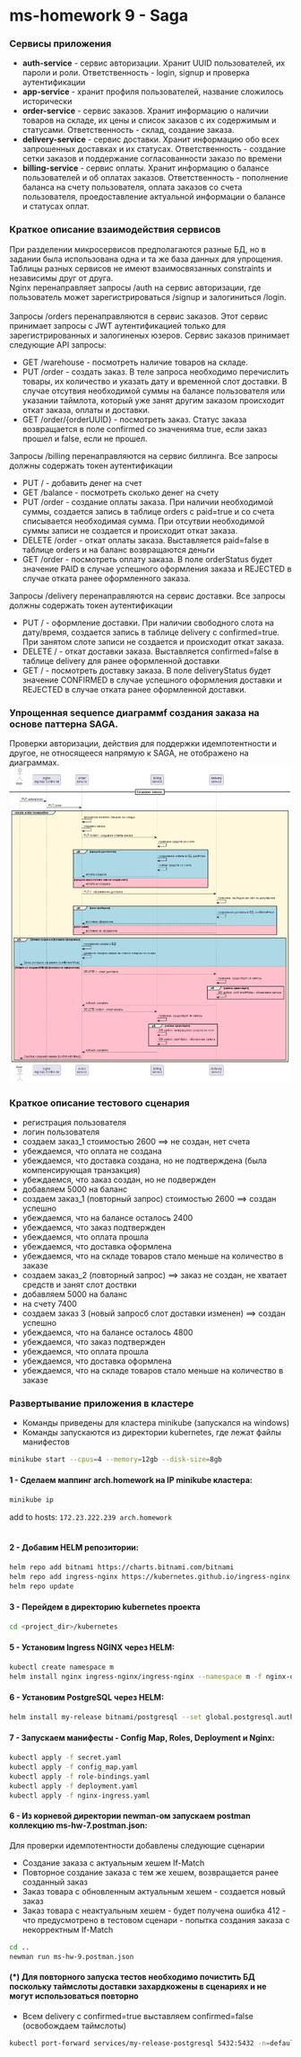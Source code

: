 # ms-homework 9 - Saga
### Сервисы приложения
- **auth-service** - сервис авторизации. Хранит UUID пользователей, их пароли и роли. Ответственность - login, signup и проверка аутентификации 
- **app-service** - хранит профиля пользователей, название сложилось исторически
- **order-service** - сервис заказов. Хранит информацию о наличии товаров на складе, их цены и список заказов с их содержимым и статусами. Ответственность - склад, создание заказа.
- **delivery-service** - сервис доставки. Хранит информацию обо всех запрошенных доставках и их статусах. Ответственность - создание сетки заказов и поддержание согласованности заказо по времени
- **billing-service** - сервис оплаты. Хранит информацию о балансе пользователей и об оплатах заказов. Ответственность - пополнение баланса на счету пользователя, оплата заказов со счета пользователя, проедоставление актуальной информации о балансе и статусах оплат.

### Краткое описание взаимодействия сервисов 
При разделении микросервисов предполагаются разные БД, но в задании была использована одна и та же база данных для упрощения. Таблицы разных сервисов не имеют взаимосвязанных constraints и независимы друг от друга. </br> 
Nginx перенаправляет запросы /auth на сервис авторизации, где пользователь может зарегистрироваться /signup и залогиниться /login.  </br>
</br>
Запросы /orders перенаправляются в сервис заказов. Этот сервис принимает запросы с JWT аутентификацией только для зарегистрированных и залогиненых юзеров. Сервис заказов принимает следующие API запросы:
- GET /warehouse - посмотреть наличие товаров на складе.
- PUT /order - создать заказ. В теле запроса необходимо перечислить товары, их количество и указать дату и временной слот доставки. В случае отсутвия необходимой суммы на балансе пользователя или указании таймлота, который уже занят другим заказом происходит откат заказа, оплаты и доставки.
- GET /order/{orderUUID} - посмотреть заказ. Статус заказа возвращается в поле confirmed со значенияма true, если заказ прошел и false, если не прошел.</br>

<p>Запросы /billing перенаправляются на сервис биллинга. Все запросы должны содержать токен аутентификации</p>

- PUT / - добавить денег на счет
- GET /balance - посмотреть сколько денег на счету
- PUT /order - создание оплаты заказа. При наличии необходимой суммы, создается запись в таблице orders c paid=true и со счета списывается необходимая сумма. При отсутвии необходимой суммы записи не создается и происходит откат заказа.
- DELETE /order - откат оплаты заказа. Выставляется paid=false в таблице orders и на баланс возвращаются деньги 
- GET /order - посмотреть оплату заказа. В поле orderStatus будет значение PAID в случае успешного оформления заказа и REJECTED в случае отката ранее оформленного заказа.

<p>Запросы /delivery перенаправляются на сервис доставки. Все запросы должны содержать токен аутентификации</p>

- PUT / - оформление доставки. При наличии свободного слота на дату/время, создается запись в таблице delivery с confirmed=true. При занятом слоте записи не создается и происходит откат заказа.
- DELETE / - откат доставки заказа. Выставляется confirmed=false в таблице delivery для ранее оформленной доставки
- GET / - посмотреть доставку заказа. В поле deliveryStatus будет значение CONFIRMED в случае успешного оформления доставки и REJECTED в случае отката ранее оформленной доставки.

### Упрощенная sequence диаграммf создания заказа на основе паттерна SAGA. 
Проверки авторизации, действия для поддержки идемпотентности и другое, не относящееся напрямую к SAGA, не отображено на диаграммах.
![create_order_saga.png](create_order_saga.png)

### Краткое описание тестового сценария
- регистрация пользователя
- логин пользователя
- создаем заказ_1 стоимостью 2600 ==> не создан, нет счета
- убеждаемся, что оплата не создана
- убеждаемся, что доставка создана, но не подтверждена (была компенсирующая транзакция)
- убеждаемся, что заказ создан, но не подвержден
- добавляем 5000 на баланс
- создаем заказ_1 (повторный запрос) стоимостью 2600 ==> создан успешно
- убеждаемся, что на балансе осталось 2400
- убеждаемся, что заказ подтвержден
- убеждаемся, что оплата прошла
- убеждаемся, что доставка оформлена
- убеждаемся, что на складе товаров стало меньше на количество в заказе
- создаем заказ_2 (повторный запрос) ==> заказ не создан, не хватает средств и занят слот доствки
- добавляем 5000 на баланс
- на счету 7400
- создаем заказ 3 (новый запросб слот доставки изменен) ==> создан успешно
- убеждаемся, что на балансе осталось 4800
- убеждаемся, что заказ подтвержден
- убеждаемся, что оплата прошла
- убеждаемся, что доставка оформлена
- убеждаемся, что на складе товаров стало меньше на количество в заказе

### Развертывание приложения в кластере
- Команды приведены для кластера minikube (запускался на windows)
- Команды запускаются из директории kubernetes, где лежат файлы манифестов

```bash
minikube start --cpus=4 --memory=12gb --disk-size=8gb
```

#### 1 - Сделаем маппинг arch.homework на IP minikube кластера:
```bash
minikube ip
```
add to hosts: `172.23.222.239 arch.homework`<br/>
<br/>
#### 2 - Добавим HELM репозитории:
[//]: # (helm repo add prometheus-community https://prometheus-community.github.io/helm-charts)
[//]: # (helm repo add stable https://charts.helm.sh/stable)
```bash
helm repo add bitnami https://charts.bitnami.com/bitnami
helm repo add ingress-nginx https://kubernetes.github.io/ingress-nginx
helm repo update
```
#### 3 - Перейдем в директорию kubernetes проекта
```bash
cd <project_dir>/kubernetes
```

[//]: # (#### 4 - Установим kube-prometheus-stack через HELM:)
[//]: # (```bash)
[//]: # (# helm install prom prometheus-community/kube-prometheus-stack -f prometheus.yaml --atomic)
[//]: # (```)

#### 5 - Установим Ingress NGINX через HELM:
```bash
kubectl create namespace m
helm install nginx ingress-nginx/ingress-nginx --namespace m -f nginx-daemon.yaml --atomic
```

#### 6 - Установим PostgreSQL через HELM:
```bash
helm install my-release bitnami/postgresql --set global.postgresql.auth.username=postgres --set global.postgresql.auth.password=pass --set global.postgresql.auth.database=postgres
```

#### 7 - Запускаем манифесты - Config Map, Roles, Deployment и Nginx:
```bash
kubectl apply -f secret.yaml
kubectl apply -f config_map.yaml
kubectl apply -f role-bindings.yaml
kubectl apply -f deployment.yaml
kubectl apply -f nginx-ingress.yaml
```

#### 6 - Из корневой директории newman-ом запускаем postman коллекцию ms-hw-7.postman.json:
Для проверки идемпотентности добавлены следующие сценарии
- Создание заказа с актуальным хешем If-Match
- Повторное создание заказа с тем же хешем, возвращается ранее созданный заказ
- Заказ товара с обновленным актуальным хешем - создается новый заказ
- Заказ товара с неактуальным хешем - будет получена ошибка 412 - что предусмотрено в тестовом сценари - попытка создания заказа с некорректным If-Match
```bash
cd ..
newman run ms-hw-9.postman.json
```
#### (*) Для повторного запуска тестов необходимо почистить БД поскольку таймслоты доставки захардкожены в сценариях и не могут использоваться повторно
- Всем delivery с confirmed=true выставляем confirmed=false (освобождаем таймслоты)
```bash
kubectl port-forward services/my-release-postgresql 5432:5432 -n=default
```

